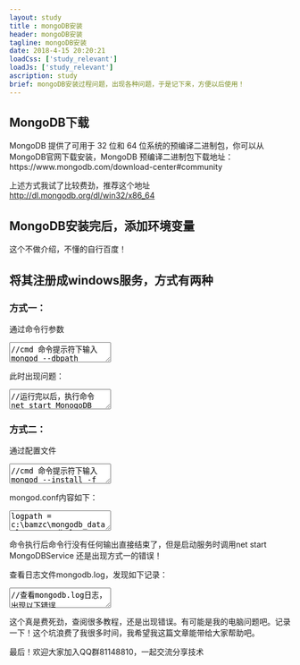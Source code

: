 ```yaml
---
layout: study
title : mongoDB安装
header: mongoDB安装
tagline: mongoDB安装
date: 2018-4-15 20:20:21
loadCss: ['study_relevant']
loadJs: ['study_relevant']
ascription: study
brief: mongoDB安装过程问题，出现各种问题，于是记下来，方便以后使用！
---
```

<h2>MongoDB下载</h2>
<p>MongoDB 提供了可用于 32 位和 64 位系统的预编译二进制包，你可以从MongoDB官网下载安装，MongoDB 预编译二进制包下载地址：https://www.mongodb.com/download-center#community</p>
<p>上述方式我试了比较费劲，推荐这个地址<a class="" href="http://dl.mongodb.org/dl/win32/x86_64">http://dl.mongodb.org/dl/win32/x86_64</a></p>
<h2>MongoDB安装完后，添加环境变量</h2>
<p>这个不做介绍，不懂的自行百度！</p>
<h2>将其注册成windows服务，方式有两种</h2>
<h3>方式一：</h3>
<p>通过命令行参数</p>
<textarea class="cm_textarea_script">
//cmd 命令提示符下输入
mongod --dbpath "c:\bamzc\mongodb_data\db" --logpath "c:\bamzc\mongodb_data\log\mongodb.log"  --install --serviceName "MongoDB"
</textarea>
<p>此时出现问题：</p>
<textarea class="cm_textarea_script">
//运行完以后，执行命令
net start MonogoDB

//于是乎，出现问题！！查阅无数文档，无不是提议使用管理员权限打开cmd，再次输入命令执行！
//然后，还是出现问题！问题还是下面这个
服务名无效。
请键入 NET HELPMSG 2185 以获得更多的帮助。

//查看mongodb.log日志，出现以下错误
2018-05-31T17:16:50.416+0800 I CONTROL  [main] Trying to install Windows service 'MongoDBService'
2018-05-31T17:16:50.417+0800 I CONTROL  [main] Error connecting to the Service Control Manager: 拒绝访问。 (5)

//问题浮出水面，直接管理员权限打开cmd，再次输入以下命令
mongod --dbpath "c:\bamzc\mongodb_data\db" --logpath "c:\bamzc\mongodb_data\log\mongodb.log"  --install --serviceName "MongoDBService"

//输入命令,ok成功！
net start MongoDBService
MongoDB 服务正在启动 ..
MongoDB 服务已经启动成功。
</textarea>
<h3>方式二：</h3>
<p>通过配置文件</p>
<textarea class="cm_textarea_script">
//cmd 命令提示符下输入
mongod --install -f "c:\Program Files\MongoDB\Server\3.4\mongod.conf"
</textarea>
<p>mongod.conf内容如下：</p>
<textarea class="cm_textarea_script">
logpath = c:\bamzc\mongodb_data\log\mongodb.log
dbpath = c:\bamzc\mongodb_data\db
logappend = true
directoryperdb = true
serviceName = MongoDBService
serviceDisplayName = MongoDBService1
port = 27017
</textarea>
<p>命令执行后命令行没有任何输出直接结束了，但是启动服务时调用net start MongoDBService 还是出现方式一的错误！</p>

<p>查看日志文件mongodb.log，发现如下记录：</p>
<textarea class="cm_textarea_script">
//查看mongodb.log日志，出现以下错误
2018-05-31T17:16:50.416+0800 I CONTROL  [main] Trying to install Windows service 'MongoDBService'
2018-05-31T17:16:50.417+0800 I CONTROL  [main] Error connecting to the Service Control Manager: 拒绝访问。 (5)	

//于是！解决方案如方式一
//直接管理员权限打开cmd，再次输入以下命令
mongod --install -f "c:\Program Files\MongoDB\Server\3.4\mongod.conf"

//再次输入命令,ok成功！
net start MongoDBService
MongoDB 服务正在启动 ..
MongoDB 服务已经启动成功。
</textarea>
<p>这个真是费死劲，查阅很多教程，还是出现错误。有可能是我的电脑问题吧。记录一下！这个坑浪费了我很多时间，我希望我这篇文章能带给大家帮助吧。</p>


<p>最后！欢迎大家加入QQ群81148810，一起交流分享技术</p>